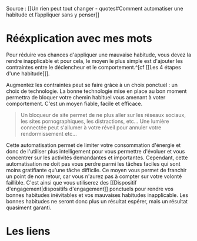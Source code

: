 Source : [[Un rien peut tout changer - quotes#Comment automatiser une habitude et l’appliquer sans y penser]]
# Rééxplication avec mes mots
Pour réduire vos chances d'appliquer une mauvaise habitude, vous devez la rendre inapplicable et pour cela, le moyen le plus simple est d'ajouter les contraintes entre le déclencheur et le comportement.^[cf [[Les 4 étapes d'une habitude]]].

Augmentez les contraintes peut se faire grâce à un choix ponctuel : un choix de technologie. La bonne technologie mise en place au bon moment permettra de bloquer votre chemin habituel vous amenant à voter comportement. C'est un moyen fiable, facile et efficace.
> Un bloqueur de site permet de ne plus aller sur les réseaux sociaux, les sites pornographiques, les distractions, etc...
> Une lumière connectée peut s'allumer à votre réveil pour annuler votre rendormissement
> etc...

Cette automatisation permet de limiter votre consommation d'énergie et donc de l'utiliser plus intelligement pour vous permettre d'évoluer et vous concentrer sur les activités demandantes et importantes. Cependant, cette automatisation ne doit pas vous perdre parmi les tâches faciles qui sont moins gratifiante qu'une tâche difficile. Ce moyen vous permet de franchir un point de non retour, car vous n'aurez pas à compter sur votre volonté faillible. C'est ainsi que vous utiliserez des [[Dispositif d'engagement|dispositifs d'engagement]] ponctuels pour rendre vos bonnes habitudes inévitables et vos mauvaises habitudes inapplicable. Les bonnes habitudes ne seront donc plus un résultat espérer, mais un résultat quasiment garanti.
# Les liens
